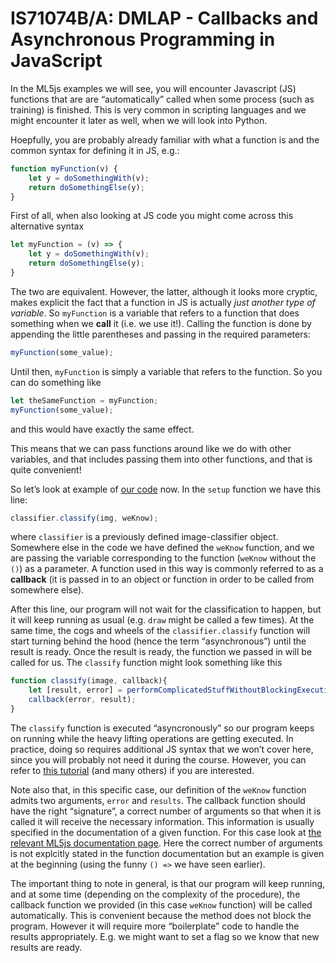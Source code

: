# IS71074B/A: DMLAP - Callbacks and Asynchronous Programming in JavaScript

In the ML5js examples we will see, you will encounter Javascript (JS) functions that are are &ldquo;automatically&rdquo; called when some process (such as training) is finished. This is very common in scripting languages and we might encounter it later as well, when we will look into Python.

Hoepfully, you are probably already familiar with what a function is and the common syntax for defining it in JS, e.g.:

```JavaScript
function myFunction(v) {
    let y = doSomethingWith(v);
    return doSomethingElse(y);
}
```

First of all, when also looking at JS code you might come across this alternative syntax

```JavaScript
let myFunction = (v) => {
    let y = doSomethingWith(v);
    return doSomethingElse(y);
}
```

The two are equivalent. However, the latter, although it looks more cryptic, makes explicit the fact that a function in JS is actually *just another type of variable*.
So `myFunction` is a variable that refers to a function that does something when we **call** it (i.e. we use it!). Calling the function is done by appending the little parentheses and passing in the required parameters:

```JavaScript
myFunction(some_value);
```
Until then, `myFunction` is simply a variable that refers to the function. So you can do something like

```JavaScript
let theSameFunction = myFunction;
myFunction(some_value);
```

and this would have exactly the same effect.

This means that we can pass functions around like we do with other variables, and that includes passing them into other functions, and that is quite convenient!

So let&rsquo;s look at example of [our code](https://editor.p5js.org/colormotor/sketches/hhVI4e8IW) now. In the `setup` function we have this line:

```JavaScript
classifier.classify(img, weKnow);
```

where `classifier` is a previously defined image-classifier object.
Somewhere else in the code we have defined the `weKnow` function, and we are passing the variable corresponding to the function (`weKnow` without the `()`) as a parameter. A function used in this way is commonly referred to as a **callback** (it is passed in to an object or function in order to be called from somewhere else).

After this line, our program will not wait for the classification to happen, but it will keep running as usual (e.g. `draw` might be called a few times). At the same time, the cogs and wheels of the `classifier.classify` function will start turning behind the hood (hence the term &ldquo;asynchronous&rdquo;) until the result is ready. Once the result is ready,
the function we passed in will be called for us. The `classify` function might look something like this

```JavaScript
function classify(image, callback){
    let [result, error] = performComplicatedStuffWithoutBlockingExecution();
    callback(error, result);
}
```

The `classify` function is executed &ldquo;asyncronously&rdquo; so our program keeps on running while the heavy lifting operations are getting executed. In practice, doing so requires additional JS syntax that we won&rsquo;t cover here, since you will probably not need it during the course. However, you can refer to [this tutorial](https://eloquentjavascript.net/11_async.html) (and many others) if you are interested.

Note also that, in this specific case, our definition of the `weKnow` function admits two arguments, `error` and `results`. The callback function should have the right &ldquo;signature&rdquo;, a correct number of arguments so that when it is called it will receive the necessary information. This information is usually specified in the documentation of a given function. For this case look at [the relevant ML5js documentation page](https://learn.ml5js.org/#/reference/image-classifier). Here the correct number of arguments is not explcitly stated in the function documentation but an example is given at the beginning (using the funny `() =>` we have seen earlier).

The important thing to note in general, is that our program will keep running, and at some time (depending on the complexity of the procedure), the callback function we provided (in this case `weKnow` function) will be called automatically. This is convenient because the method does not block the program. However it will require more &ldquo;boilerplate&rdquo; code to handle the results appropriately. E.g. we might want to set a flag so we know that new results are ready.

